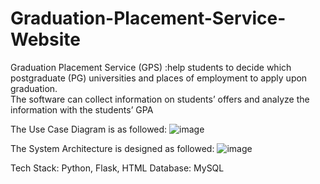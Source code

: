 # Graduation-Placement-Service-Website
Graduation Placement Service (GPS) :help students to decide which postgraduate (PG) universities and places of employment to apply upon graduation.  
The software can collect information on students’ offers and analyze the information with the students’ GPA

The Use Case Diagram is as followed:
![image](https://github.com/user-attachments/assets/46426eb6-1aa1-48f8-bc52-30de8ce04193)

The System Architecture is designed as followed:
![image](https://github.com/user-attachments/assets/15a4eb91-b990-4276-8f4d-c5b8d433de71)

Tech Stack: Python, Flask, HTML
Database: MySQL
